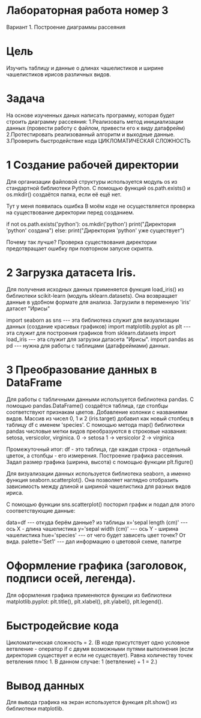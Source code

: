 # Лабораторная работа номер 3
Вариант 1. Построение диаграммы рассеяния 
# Цель
Изучить таблицу и данные о длинах чашелистиков и ширине чашелистиков ирисов различных видов.

# Задача
На основе изученных даных написать программу, которая будет строить диаграмму рассеяния:
1.Реализовать метод инициализации данных (провести работу с файлом, привести его к виду датафрейм)
2.Протестировать реализованный алгоритм и выходные данные.
3.Проверить быстродействие кода ЦИКЛОМАТИЧЕСКАЯ СЛОЖНОСТЬ


# 1 Создание рабочей директории
Для организации файловой структуры используется модуль os из стандартной библиотеки Python. С помощью функций os.path.exists() и os.mkdir() создаётся папка, если её ещё нет.

Тут у меня появилась ошибка
В моём коде не осуществляется проверка на существование директории перед созданием.


if not os.path.exists('python'):
    os.mkdir('python')
    print("Директория 'python' создана")
else:
    print("Директория 'python' уже существует")

Почему так лучше? Проверка существования директории предотвращает ошибку при повторном запуске скрипта.

 # 2 Загрузка датасета Iris.
Для получения исходных данных применяется функция load_iris() из библиотеки scikit-learn (модуль sklearn.datasets). Она возвращает данные в удобном формате для анализа.
Загрузили в переменную 'iris' датасет "Ирисы"

import seaborn as sns --- эта библиотека служит для визуализации данных (создание красивых графиков)
import matplotlib.pyplot as plt --- эта служит для построения графиков
from sklearn.datasets import load_iris --- эта служит для загрузки датасета "Ирисы".
import pandas as pd --- нужна для работы с таблицами (датафреймами) данных.

 #  3 Преобразование данных в DataFrame
Для работы с табличными данными используется библиотека pandas. С помощью pandas.DataFrame() создаётся таблица, где столбцы соответствуют признакам цветов.
Добавление колонки с названиями видов.
Массив из чисел 0, 1 и 2 (iris.target) добавил как новый столбец в таблицу df с именем 'species'.
С помощью метода map() библиотеки pandas числовые метки видов преобразуются в строковые названия: setosa, versicolor, virginica.
0 → setosa 1 → versicolor 2 → virginica

Промежуточный итог: df - это таблица, где каждая строка - отдельный цветок, а столбцы - его измерения.
Построение графика рассеяния.
Задал размер графика (ширина, высота) с помощью функции plt.figure()

Для визуализации данных используется библиотека seaborn, а именно функция seaborn.scatterplot(). Она позволяет наглядно отобразить зависимость между длиной и шириной чашелистика для разных видов ириса.

С помощью функции sns.scatterplot() посторил график и подал для этого соответствующие данные:

data=df --- откуда берём данные? из таблицы
x='sepal length (cm)' --- ось X - длина чашелистика
y='sepal width (cm)' --- ось Y - ширина чашелистика
hue='species' --- от чего будет зависеть цвет точек? От вида.
palette='Set1' --- дал информацию о цветовой схеме, палитре

# Оформление графика (заголовок, подписи осей, легенда).
Для оформления графика применяются функции из библиотеки matplotlib.pyplot: plt.title(), plt.xlabel(), plt.ylabel(), plt.legend().


# Быстродейсвие кода
Цикломатическая сложность = 2.
(В коде присутствует одно условное ветвление - оператор if с двумя возможными путями выполнения (если директория существует и если не существует). Равна количеству точек ветвления плюс 1. В данном случае: 1 (ветвление) + 1 = 2.)


# Вывод данных
Для вывода графика на экран используется функция plt.show() из библиотеки matplotlib.
